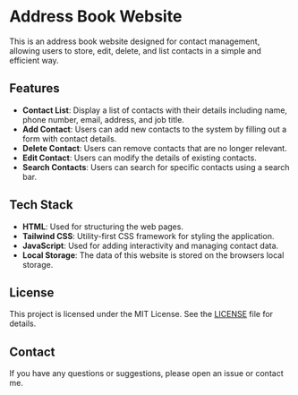 # Address Book Website

This is an address book website designed for contact management, allowing users to store, edit, delete, and list contacts in a simple and efficient way.

## Features

- **Contact List**: Display a list of contacts with their details including name, phone number, email, address, and job title.
- **Add Contact**: Users can add new contacts to the system by filling out a form with contact details.
- **Delete Contact**: Users can remove contacts that are no longer relevant.
- **Edit Contact**: Users can modify the details of existing contacts.
- **Search Contacts**: Users can search for specific contacts using a search bar.

## Tech Stack

- **HTML**: Used for structuring the web pages.
- **Tailwind CSS**: Utility-first CSS framework for styling the application.
- **JavaScript**: Used for adding interactivity and managing contact data.
- **Local Storage**: The data of this website is stored on the browsers local storage.

## License

This project is licensed under the MIT License. See the [LICENSE](/LICENSE.md) file for details.

## Contact

If you have any questions or suggestions, please open an issue or contact me.
